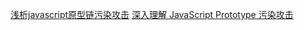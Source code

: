 [浅析javascript原型链污染攻击](https://xz.aliyun.com/t/7182)
[深入理解 JavaScript Prototype 污染攻击](https://www.leavesongs.com/PENETRATION/javascript-prototype-pollution-attack.html)